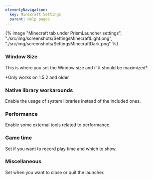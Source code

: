 ```yaml
---
eleventyNavigation:
  key: Minecraft Settings
  parent: Help pages
--- 
```


<div class="row">
  <div class="column">
      {% image "Minecraft tab under PrismLauncher settings", "./src/img/screenshots/SettingsMinecraftLight.png", "./src/img/screenshots/SettingsMinecraftDark.png" %}
  </div>
</div>

### Window Size

<!-- TODO: add image of Window Size section -->

This is where you set the Window size and if it should be maximized*.

*Only works on 1.5.2 and older

### Native library workarounds

<!-- TODO: add image of Native library workarounds section -->

Enable the usage of system libraries instead of the included ones.

### Performance

<!-- TODO: add image of Performance section -->

Enable some external tools related to performance.

### Game time

<!-- TODO: add image of Game time section -->

Set if you want to record play time and which to show.

### Miscellaneous

<!-- TODO: add image of Miscellaneous section -->

Set when you want to close or quit the launcher.
